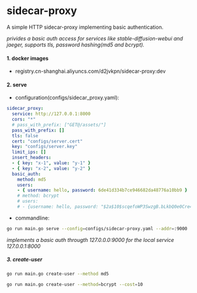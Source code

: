 # sidecar-proxy
A simple HTTP sidecar-proxy implementing basic authentication.

*privides a basic auth access for services like stable-diffusion-webui and jaeger, supports tls,*
*password hashing(md5 and bcrypt).*


#### 1. docker images
- registry.cn-shanghai.aliyuncs.com/d2jvkpn/sidecar-proxy:dev


#### 2. serve
- configuration(configs/sidecar_proxy.yaml):
```yaml
sidecar_proxy:
  service: http://127.0.0.1:8000
  cors: "*"
  # pass_with_prefix: ["GET@/assets/"]
  pass_with_prefix: []
  tls: false
  cert: "configs/server.cert"
  key: "configs/server.key"
  limit_ips: []
  insert_headers:
  - { key: "x-1", value: "y-1" }
  - { key: "x-2", value: "y-2" }
  basic_auth:
    method: md5
    users:
    - { username: hello, password: 6de41d334b7ce946682da48776a10bb9 }
    # method: bcrypt
    # users:
    # - {username: hello, password: "$2a$10$scqefoWP3SwzgB.bLkbQ0e0Cre45AA16ibI3lxichOp3FohzQm9BK" }
```

- commandline:
```bash
go run main.go serve --config=configs/sidecar-proxy.yaml --addr=:9000
```
*implements a basic auth througth 127.0.0.0:9000 for the local service 127.0.0.1:8000*


##### 3. create-user
```bash
go run main.go create-user --method md5

go run main.go create-user --method=bcrypt --cost=10
```
